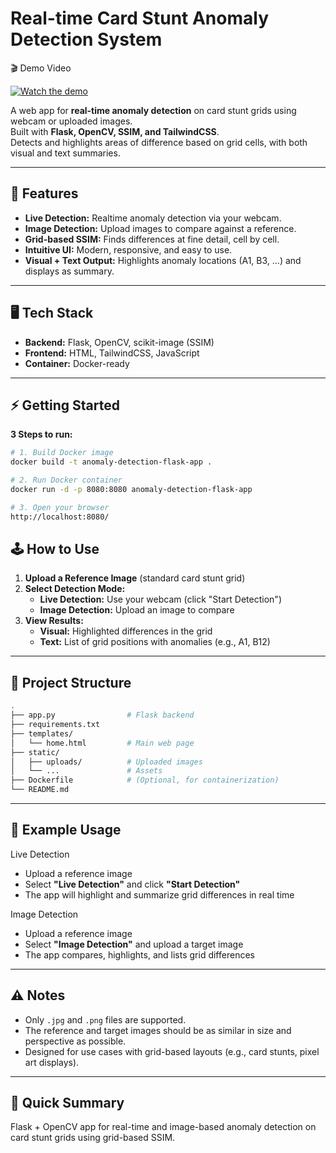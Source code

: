 # Real-time Card Stunt Anomaly Detection System

🎬 Demo Video

[![Watch the demo](https://img.youtube.com/vi/Z2ZKleD3Bhc/hqdefault.jpg)](https://youtu.be/Z2ZKleD3Bhc)

A web app for **real-time anomaly detection** on card stunt grids using webcam or uploaded images.  
Built with **Flask, OpenCV, SSIM, and TailwindCSS**.  
Detects and highlights areas of difference based on grid cells, with both visual and text summaries.

---

## 🚀 Features

- **Live Detection:** Realtime anomaly detection via your webcam.
- **Image Detection:** Upload images to compare against a reference.
- **Grid-based SSIM:** Finds differences at fine detail, cell by cell.
- **Intuitive UI:** Modern, responsive, and easy to use.
- **Visual + Text Output:** Highlights anomaly locations (A1, B3, ...) and displays as summary.

---

## 🖥️ Tech Stack

- **Backend:** Flask, OpenCV, scikit-image (SSIM)
- **Frontend:** HTML, TailwindCSS, JavaScript
- **Container:** Docker-ready

---

## ⚡️ Getting Started

**3 Steps to run:**

```bash
# 1. Build Docker image
docker build -t anomaly-detection-flask-app .

# 2. Run Docker container
docker run -d -p 8080:8080 anomaly-detection-flask-app

# 3. Open your browser
http://localhost:8080/
```

## 🕹️ How to Use

1. **Upload a Reference Image** (standard card stunt grid)
2. **Select Detection Mode:**
    - **Live Detection:** Use your webcam (click "Start Detection")
    - **Image Detection:** Upload an image to compare
3. **View Results:**
    - **Visual:** Highlighted differences in the grid
    - **Text:** List of grid positions with anomalies (e.g., A1, B12)

---

## 📁 Project Structure

```bash
.
├── app.py                # Flask backend
├── requirements.txt
├── templates/
│   └── home.html         # Main web page
├── static/
│   ├── uploads/          # Uploaded images
│   └── ...               # Assets
├── Dockerfile            # (Optional, for containerization)
└── README.md
```

---

## 📝 Example Usage

Live Detection

- Upload a reference image
- Select **"Live Detection"** and click **"Start Detection"**
- The app will highlight and summarize grid differences in real time

Image Detection

- Upload a reference image
- Select **"Image Detection"** and upload a target image
- The app compares, highlights, and lists grid differences

---

## ⚠️ Notes

- Only `.jpg` and `.png` files are supported.
- The reference and target images should be as similar in size and perspective as possible.
- Designed for use cases with grid-based layouts (e.g., card stunts, pixel art displays).

---

## 📝 Quick Summary

Flask + OpenCV app for real-time and image-based anomaly detection on card stunt grids using grid-based SSIM.
